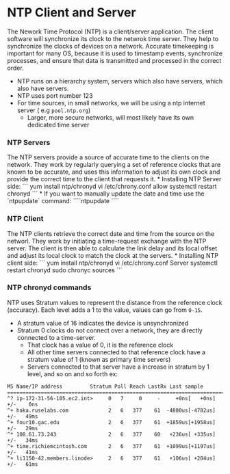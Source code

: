 <h1>NTP Client and Server</h1>

The Nework Time Protocol (NTP) is a client/server application. The client software will synchronize its clock to the netwrok time server. They help to synchronize the clocks of devices on a network. Accurate timekeeping is important for many OS, because it is used to timestamp events, synchronize processes, and ensure that data is transmitted and processed in the correct order. 

* NTP runs on a hierarchy system, servers which also have servers, which also have servers. 
* NTP uses port number 123
* For time sources, in small networks, we will be using a ntp internet server ( e.g `pool.ntp.org`)
  - Larger, more secure networks, will most likely have its own dedicated time server
<h3>NTP Servers</h3>
The NTP servers provide a source of accurate time to the clients on the network. They work by regularly querying a set of reference clocks that are known to be accurate, and uses this information to adjust its own clock and provide the correct time to the client that requests it. 
  * Installing NTP Server side:
  ```
  yum install ntp/chronyd
  vi /etc/chrony.conf
  allow <ip_addr_of_client>
  systemctl restart chronyd
  ```
  * If you want to manually update the date and time use the `ntpupdate` command: ````ntpupdate <NTPSERVERADDRESS>````

<h3>NTP Client</h3>
The NTP clients retrieve the correct date and time from the source on the networl. They work by initiating a time-request exchange with the NTP server. The client is then able to calculate the link delay and its local offset and adjust its local clock to match the clock at the servers.
  * Installing NTP client side:
    ```
    yum install ntp/chronyd
    vi /etc/chrony.conf
    Server <ip_addr_of_server>
    systemctl restart chronyd
    sudo chronyc sources
    ```
<h3>NTP chronyd commands</h3>

NTP uses Stratum values to represent the distance from the reference clock (accuracy). Each level adds a 1 to the value, values can go from `0-15`.
  * A stratum value of 16 indicates the device is unsynchronized
  * Stratum 0 clocks do not connect over a network, they are directly connected to a time-server. 
    - That clock has a value of 0, it is the reference clock
    - All other time servers connected to that reference clock have a stratum value of 1 (known as primary time servers)
    - Servers connected to that server have a increase in stratum by 1 level, and so on and so forth
  ex:
   ```
   MS Name/IP address         Stratum Poll Reach LastRx Last sample
===============================================================================
^? ip-172-31-56-105.ec2.int>     0   7     0     -     +0ns[   +0ns] +/-    0ns
^+ haka.ruselabs.com             2   6   377    61  -4880us[-4782us] +/-   49ms
^+ four10.gac.edu                2   6   377    61  +1859us[+1958us] +/-   29ms
^* 108.61.73.243                 2   6   377    60   +236us[ +335us] +/-   34ms
^+ time.richiemcintosh.com       2   6   377    61  +1099us[+1197us] +/-   41ms
^+ li1150-42.members.linode>     2   6   377    61   +106us[ +204us] +/-   61ms
  ```
